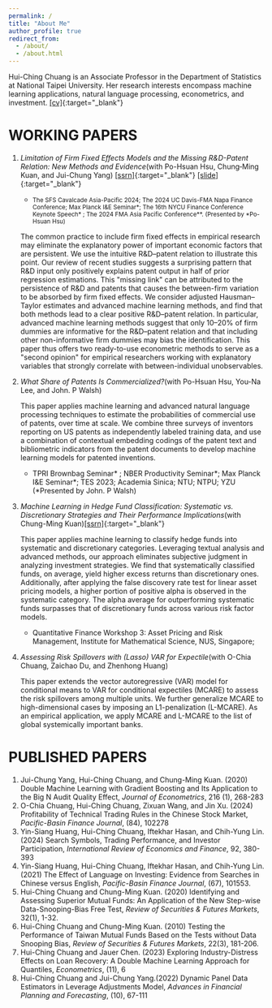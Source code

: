 ```yaml
---
permalink: /
title: "About Me"
author_profile: true
redirect_from:
  - /about/
  - /about.html
---
```


Hui-Ching Chuang is an Associate Professor in the Department of Statistics at National Taipei University. Her research interests encompass machine learning applications, natural language processing, econometrics, and investment.  [\[cv\]](/files/cv_hcc_202501.pdf){:target="_blank"}



WORKING PAPERS
======
1. _Limitation of Firm Fixed Effects Models and the Missing R&D-Patent Relation: New Methods and Evidence_(with Po-Hsuan Hsu, Chung‐Ming Kuan, and Jui-Chung Yang) [\[ssrn\]](https://papers.ssrn.com/sol3/papers.cfm?abstract_id=4636846){:target="_blank"} [\[slide\]](/files/CavalcadeAP2024_slide.pdf){:target="_blank"}
   -  <small> The SFS Cavalcade Asia-Pacific 2024; The 2024 UC Davis-FMA Napa Finance Conference; Max Planck I&E Seminar*; The 16th NYCU Finance Conference Keynote Speech* ; The 2024 FMA Asia Pacific Conference**. (Presented by \*Po-Hsuan Hsu)</small>  

   The common practice to include firm fixed effects in empirical research may eliminate the explanatory power of important economic factors that are persistent. We use the intuitive R&D–patent relation to illustrate this point. Our review of recent studies suggests a surprising pattern that R&D input only positively explains patent output in half of prior regression estimations. This "missing link" can be attributed to the persistence of R&D and patents that causes the between-firm variation to be absorbed by firm fixed effects. We consider adjusted Hausman–Taylor estimates and advanced machine learning methods, and find that both methods lead to a clear positive R&D–patent relation. In particular, advanced machine learning methods suggest that only 10–20% of firm dummies are informative for the R&D–patent relation and that including other non-informative firm dummies may bias the identification. This paper thus offers two ready-to-use econometric methods to serve as a "second opinion" for empirical researchers working with explanatory variables that strongly correlate with between-individual unobservables.

   
      
    
 
3. _What Share of Patents Is Commercialized?_(with Po-Hsuan Hsu, You-Na Lee, and John. P Walsh)  

   This paper applies machine learning and advanced natural language processing techniques to estimate the probabilities of commercial use of patents, over time at scale. We combine three surveys of inventors reporting on US patents as independently labeled training data, and use a combination of contextual embedding codings of the patent text and bibliometric indicators from the patent documents to develop machine learning models for patented inventions.

   - TPRI Brownbag Seminar\* ; NBER Productivity Seminar\*; Max Planck I&E Seminar\*; TES 2023; Academia Sinica; NTU; NTPU; YZU (\*Presented by John. P Walsh)

4. _Machine Learning in Hedge Fund Classification: Systematic vs. Discretionary Strategies and Their Performance Implications_(with Chung-Ming Kuan)[\[ssrn\]](https://papers.ssrn.com/sol3/papers.cfm?abstract_id=3912348){:target="_blank"}

   This paper applies machine learning to classify hedge funds into systematic and discretionary categories. Leveraging textual analysis and advanced methods, our approach eliminates subjective judgment in analyzing investment strategies. We find that systematically classified funds, on average, yield higher excess returns than discretionary ones. Additionally, after applying the false discovery rate test for linear asset pricing models, a higher portion of positive alpha is observed in the systematic category. The alpha average for outperforming systematic funds surpasses that of discretionary funds across various risk factor models.

   - Quantitative Finance Workshop 3: Asset Pricing and Risk Management, Institute for Mathematical Science, NUS, Singapore; 

5. _Assessing Risk Spillovers with (Lasso) VAR for Expectile_(with O-Chia Chuang, Zaichao Du, and Zhenhong Huang)

   This paper extends the vector autoregressive (VAR) model for conditional means to VAR for conditional expectiles (MCARE) to assess the risk spillovers among multiple units. We further generalize MCARE to high-dimensional cases by imposing an L1-penalization (L-MCARE). As an empirical application, we apply MCARE and L-MCARE to the list of global systemically important banks.


PUBLISHED PAPERS
======
1. Jui-Chung Yang, Hui-Ching Chuang, and Chung-Ming Kuan. (2020) Double Machine Learning with Gradient Boosting and Its Application to the Big N Audit Quality Effect, _Journal of Econometrics_, 216 (1), 268-283
1. O-Chia Chuang, Hui-Ching Chuang, Zixuan Wang, and Jin Xu. (2024) Profitability of Technical Trading Rules in the Chinese Stock Market, _Pacific-Basin Finance Journal_, (84), 102278
1. Yin-Siang Huang, Hui-Ching Chuang, Iftekhar Hasan, and Chih-Yung Lin. (2024) Search Symbols, Trading Performance, and Investor Participation, _International Review of Economics and Finance_, 92, 380-393
1. Yin-Siang Huang, Hui-Ching Chuang, Iftekhar Hasan, and Chih-Yung Lin. (2021) The Effect of Language on Investing: Evidence from Searches in Chinese versus English, _Pacific-Basin Finance Journal_, (67), 101553.
1. Hui-Ching Chuang and Chung-Ming Kuan. (2020) Identifying and Assessing Superior Mutual Funds: An Application of the New Step-wise Data-Snooping-Bias Free Test, _Review of Securities & Futures Markets_, 32(1), 1-32.
2. Hui-Ching Chuang and Chung-Ming Kuan. (2010) Testing the Performance of Taiwan Mutual Funds Based on the Tests without Data Snooping Bias, _Review of Securities & Futures Markets_, 22(3), 181-206.
1. Hui-Ching Chuang and Jauer Chen. (2023) Exploring Industry-Distress Effects on Loan Recovery: A Double Machine Learning Approach for Quantiles, _Econometrics_, (11), 6
1. Hui-Ching Chuang and Jui-Chung Yang.(2022) Dynamic Panel Data Estimators in Leverage Adjustments Model, _Advances in Financial Planning and Forecasting_, (10), 67-111
